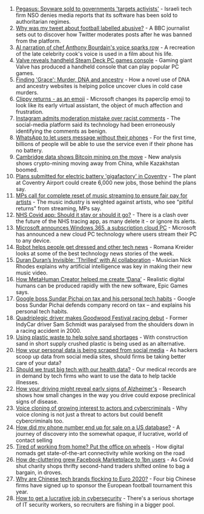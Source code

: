 1. [Pegasus: Spyware sold to governments 'targets activists'](https://www.bbc.co.uk/news/technology-57881364) - Israeli tech firm NSO denies media reports that its software has been sold to authoritarian regimes.
2. [Why was my tweet about football labelled abusive?](https://www.bbc.co.uk/news/technology-57836409) - A BBC journalist sets out to discover how Twitter moderates posts after he was banned from the platform.
3. [AI narration of chef Anthony Bourdain's voice sparks row](https://www.bbc.co.uk/news/technology-57842514) - A recreation of the late celebrity cook's voice is used in a film about his life.
4. [Valve reveals handheld Steam Deck PC games console](https://www.bbc.co.uk/news/technology-57862944) - Gaming giant Valve has produced a handheld console that can play popular PC games.
5. [Finding 'Grace': Murder, DNA and ancestry](https://www.bbc.co.uk/news/technology-57801794) - How a novel use of DNA and ancestry websites is helping police uncover clues in cold case murders.
6. [Clippy returns - as an emoji](https://www.bbc.co.uk/news/technology-57849880) - Microsoft changes its paperclip emoji to look like its early virtual assistant, the object of much affection and frustration.
7. [Instagram admits moderation mistake over racist comments](https://www.bbc.co.uk/news/technology-57848106) - The social-media platform said its technology had been erroneously identifying the comments as benign.
8. [WhatsApp to let users message without their phones](https://www.bbc.co.uk/news/technology-57849883) - For the first time, billions of people will be able to use the service even if their phone has no battery.
9. [Cambridge data shows Bitcoin mining on the move](https://www.bbc.co.uk/news/technology-57811959) - New analysis shows crypto-mining moving away from China, while Kazakhstan boomed.
10. [Plans submitted for electric battery 'gigafactory' in Coventry](https://www.bbc.co.uk/news/uk-england-coventry-warwickshire-57842375) - The plant at Coventry Airport could create 6,000 new jobs, those behind the plans say.
11. [MPs call for complete reset of music streaming to ensure fair pay for artists](https://www.bbc.co.uk/news/entertainment-arts-57838473) - The music industry is weighted against artists, who see "pitiful returns" from streaming, MPs say.
12. [NHS Covid app: Should it stay or should it go?](https://www.bbc.co.uk/news/technology-57836325) - There is a clash over the future of the NHS tracing app, as many delete it - or ignore its alerts.
13. [Microsoft announces Windows 365, a subscription cloud PC](https://www.bbc.co.uk/news/technology-57836326) - Microsoft has announced a new cloud PC technology where users stream their PC to any device.
14. [Robot helps people get dressed and other tech news](https://www.bbc.co.uk/news/technology-57862434) - Romana Kreider looks at some of the best technology news stories of the week.
15. [Duran Duran’s Invisible: 'Thrilled' with AI collaboration](https://www.bbc.co.uk/news/technology-57737384) - Musician Nick Rhodes explains why artificial intelligence was key in making their new music video.
16. [How MetaHuman Creator helped me create ‘Dana’](https://www.bbc.co.uk/news/technology-57569224) - Realistic digital humans can be produced rapidly with the new software, Epic Games says.
17. [Google boss Sundar Pichai on tax and his personal tech habits](https://www.bbc.co.uk/news/technology-57777638) - Google boss Sundar Pichai defends company record on tax – and explains his personal tech habits.
18. [Quadriplegic driver makes Goodwood Festival racing debut](https://www.bbc.co.uk/news/uk-57768915) - Former IndyCar driver Sam Schmidt was paralysed from the shoulders down in a racing accident in 2000.
19. [Using plastic waste to help solve sand shortages](https://www.bbc.co.uk/news/business-57832425) - With construction sand in short supply crushed plastic is being used as an alternative.
20. [How your personal data is being scraped from social media](https://www.bbc.co.uk/news/business-57841239) - As hackers scoop up data from social media sites, should firms be taking better care of your data?
21. [Should we trust big tech with our health data?](https://www.bbc.co.uk/news/business-57817804) - Our medical records are in demand by tech firms who want to use the data to help tackle illnesses.
22. [How your driving might reveal early signs of Alzheimer's](https://www.bbc.co.uk/news/business-57670006) - Research shows how small changes in the way you drive could expose preclinical signs of disease.
23. [Voice cloning of growing interest to actors and cybercriminals](https://www.bbc.co.uk/news/business-57761873) - Why voice cloning is not just a threat to actors but could benefit cybercriminals too.
24. [How did my phone number end up for sale on a US database?](https://www.bbc.co.uk/news/technology-57443597) - A journey of discovery into the somewhat opaque, if lucrative, world of contact selling
25. [Tired of working from home? Put the office on wheels](https://www.bbc.co.uk/news/business-57649618) - How digital nomads get state-of-the-art connectivity while working on the road
26. [How de-cluttering grew Facebook Marketplace to 1bn users](https://www.bbc.co.uk/news/business-57733724) - As Covid shut charity shops thrifty second-hand traders shifted online to bag a bargain, in droves.
27. [Why are Chinese tech brands flocking to Euro 2020?](https://www.bbc.co.uk/news/technology-57697509) - Four big Chinese firms have signed up to sponsor the European football tournament this year.
28. [How to get a lucrative job in cybersecurity](https://www.bbc.co.uk/news/business-57663096) - There's a serious shortage of IT security workers, so recruiters are fishing in a bigger pool.

